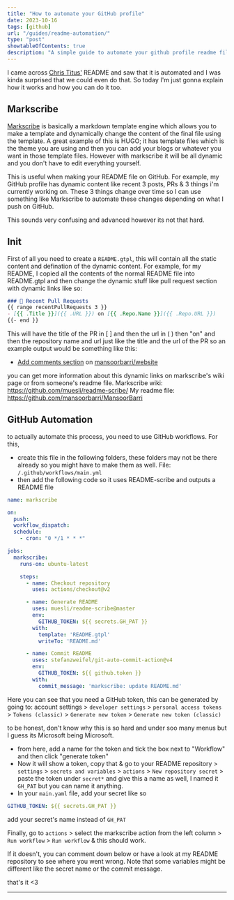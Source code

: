 ```yaml
---
title: "How to automate your GitHub profile"
date: 2023-10-16
tags: [github]
url: "/guides/readme-automation/"
type: "post"
showtableOfContents: true
description: "A simple guide to automate your github profile readme file and make it look 10x better via markscribe and github workflows."
---
```



I came across [Chris Titus'](https://github.com/ChrisTitusTech) README and saw that it is automated and I was kinda surprised that we could even do that. So today I'm just gonna explain how it works and how you can do it too. 

## Markscribe 
[Markscribe](https://github.com/muesli/markscribe) is basically a markdown template engine which allows you to make a template and dynamically change the content of the final file using the template. A great example of this is HUGO; it has template files which is the theme you are using and then you can add your blogs or whatever you want in those template files. However with markscribe it will be all dynamic and you don't have to edit everything yourself. 

This is useful when making your README file on GitHub. For example, my GitHub profile has dynamic content like recent 3 posts, PRs & 3 things i'm currently working on. These 3 things change over time so I can use something like Markscribe to automate these changes depending on what I push on GitHub. 

This sounds very confusing and advanced however its not that hard. 

## Init
First of all you need to create a `README.gtpl`, this will contain all the static content and defination of the dynamic content. For example, for my README, I copied all the contents of the normal README file into README.gtpl and then change the dynamic stuff like pull request section with dynamic links like so: 
```markdown 
### 🔨 Recent Pull Requests
{{ range recentPullRequests 3 }}
- [{{ .Title }}]({{ .URL }}) on [{{ .Repo.Name }}]({{ .Repo.URL }})
{{- end }}
```

This will have the title of the PR in [ ] and then the url in ( ) then "on" and then the repository name and url just like the title and the url of the PR so an example output would be something like this: 

- [Add comments section](https://github.com/mansoorbarri/website/pull/89) on [mansoorbarri/website](https://github.com/mansoorbarri/website)

you can get more information about this dynamic links on markscribe's wiki page or from someone's readme file. 
Markscribe wiki: https://github.com/muesli/readme-scribe/
My readme file: https://github.com/mansoorbarri/MansoorBarri

## GitHub Automation
to actually automate this process, you need to use GitHub workflows. For this,

- create this file in the following folders, these folders may not be there already so you might have to make them as well. File: `/.github/workflows/main.yml`
- then add the following code so it uses README-scribe and outputs a README file 

```yaml
name: markscribe

on:
  push:
  workflow_dispatch:
  schedule:
    - cron: "0 */1 * * *"

jobs:
  markscribe:
    runs-on: ubuntu-latest

    steps:
      - name: Checkout repository
        uses: actions/checkout@v2

      - name: Generate README
        uses: muesli/readme-scribe@master
        env:
          GITHUB_TOKEN: ${{ secrets.GH_PAT }}
        with:
          template: 'README.gtpl'
          writeTo: 'README.md'

      - name: Commit README
        uses: stefanzweifel/git-auto-commit-action@v4
        env:
          GITHUB_TOKEN: ${{ github.token }}
        with:
          commit_message: 'markscribe: update README.md'
```

Here you can see that you need a GitHub token, this can be generated by going to: 
account settings > `developer settings` > `personal access tokens` > `Tokens (classic)` > `Generate new token` > `Generate new token (classic)` 

to be honest, don't know why this is so hard and under soo many menus but I guess its Microsoft being Microsoft. 

- from here, add a name for the token and tick the box next to "Workflow" and then click "generate token"
- Now it will show a token, copy that & go to your README repository > `settings` > `secrets and variables` > `actions` > `New repository secret` > paste the token under `secret*` and give this a name as well, I named it `GH_PAT` but you can name it anything. 
- In your `main.yaml` file, add your secret like so 
```yaml 
GITHUB_TOKEN: ${{ secrets.GH_PAT }} 
```
add your secret's name instead of `GH_PAT` 

Finally, go to `actions` > select the markscribe action from the left column > `Run workflow` > `Run workflow` & this should work. 

If it doesn't, you can comment down below or have a look at my README repository to see where you went wrong. Note that some variables might be different like the secret name or the commit message.

that's it <3

----

  
